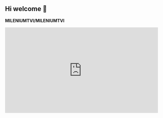 ## Hi welcome 👋

**MILENIUMTVI/MILENIUMTVI** 

<div style="position: relative; padding-bottom: 56.25%; height: 0; overflow: hidden; max-width:100%;"><iframe style="position: absolute; top: 0; left: 0; width: 100%; height: 100%;" src="https://anym3u8player.com/player-generator/mplay.php?data=nCLCQmLtFml/wHRSNI+EmeWTWnDBuFpLzkEA3F8ZZnP7elYXudG4j9SVkHZ20AUWLkFtU/AlU+HGwG6Pk4Jp3ZACUQKKms7WpBWm3wsU5abi8Nfrxv/Ac2ScFCWo/AgyChPqOjMBIztJBV4BUfLSgmQD7PVhFQDA8jvFoMBpfu0NRikhaH2LaacTyiuQQHMklWW7JvXljeL/p8kiFts=" frameborder="0" allow="autoplay" webkitallowfullscreen mozallowfullscreen allowfullscreen></iframe></div>
